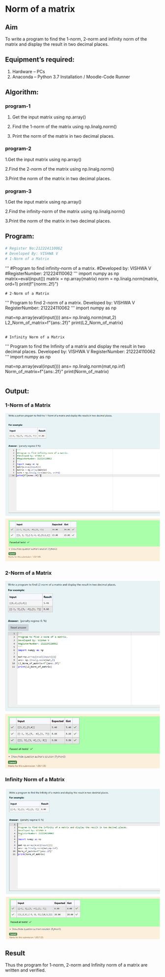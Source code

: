 # Norm of a matrix
## Aim
To write a program to find the 1-norm, 2-norm and infinity norm of the matrix and display the result in two decimal places.
## Equipment’s required:
1.	Hardware – PCs
2.	Anaconda – Python 3.7 Installation / Moodle-Code Runner
## Algorithm:
### program-1

1. Get the input matrix using np.array()   

2. Find the 1-norm of the matrix using np.linalg.norm()

3. Print the norm of the matrix in two decimal places.
### program-2

1.Get the input matrix using np.array()

2.Find the 2-norm of the matrix using np.linalg.norm()

3.Print the norm of the matrix in two decimal places.
### program-3

1.Get the input matrix using np.array()

2.Find the infinity-norm of the matrix using np.linalg.norm()

3.Print the norm of the matrix in two decimal places.
## Program:
```Python
# Register No:212224110062
# Developed By: VISHWA V
# 1-Norm of a Matrix
```
'''
#Program to find infinity-norm of a matrix.
#Developed by: VISHWA V
#RegisterNumber: 212224110062
'''
import numpy as np
matrix=eval(input())
matrix = np.array(matrix)
norm = np.linalg.norm(matrix, ord=1)
print(f"{norm:.2f}")
```
# 2-Norm of a Matrix
```
'''
Program to find 2-norm of a matrix.
Developed by: VISHWA V
RegisterNumber: 212224110062
'''
import numpy as np

mat=np.array(eval(input()))
ans= np.linalg.norm(mat,2)
L2_Norm_of_matrix=f"{ans:.2f}"
print(L2_Norm_of_matrix)
```

# Infinity Norm of a Matrix
```
'''
Program to find the Infinity of a matrix and display the result in two decimal places.
Developed by: VISHWA V
RegisterNumber: 212224110062
'''
import numpy as np

mat=np.array(eval(input()))
ans= np.linalg.norm(mat,np.inf)
Norm_of_matrix=f"{ans:.2f}"
print(Norm_of_matrix)
```
```
## Output:
### 1-Norm of a Matrix
![alt text](<Screenshot 2025-05-11 203604.png>)

### 2-Norm of a Matrix
![alt text](<Screenshot 2025-05-11 203614.png>)

### Infinity Norm of a Matrix
![alt text](<Screenshot 2025-05-11 203623.png>)

## Result
Thus the program for 1-norm, 2-norm and Infinity norm of a matrix are written and verified.
